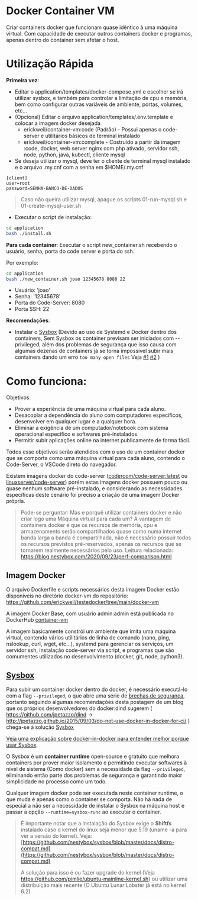 # Docker Container VM

Criar containers docker que funcionam quase idêntico à uma máquina virtual. Com capacidade de executar outros containers docker e programas, apenas dentro do container sem afetar o host.

# Utilização Rápida

**Primeira vez**:
- Editar o application/templates/docker-compose.yml e escolher se irá utilizar sysbox, e também para controlar a limitação de cpu e memória, bem como configurar outras variáveis de ambiente, portas, volumes, etc...
- (Opcional) Editar o arquivo application/templates/.env.template e colocar a imagem docker desejada
  - erickweil/container-vm:code (Padrão) - Possui apenas o code-server e utilitários básicos de terminal instalado
  - erickweil/container-vm:complete - Costruído a partir da imagem :code, docker, web server nginx com php ativado, servidor ssh, node, python, java, kubectl, cliente mysql
- Se deseja utilizar o mysql, deve ter o cliente de terminal mysql instalado e o arquivo .my.cnf com a senha em $HOME/.my.cnf
```
[client]
user=root
password=SENHA-BANCO-DE-DADOS
```
> Caso não queira utilizar mysql, apague os scripts 01-run-mysql.sh e 01-create-mysql-user.sh

- Executar o script de instalação:
```bash
cd application
bash ./install.sh
```


**Para cada container**:
Executar o script new_container.sh recebendo o usuário, senha, porta do code server e porta do ssh.

Por exemplo:
```bash
cd application
bash ./new_container.sh joao 12345678 8080 22
```
- Usuário: 'joao'
- Senha: '12345678'
- Porta do Code-Server: 8080
- Porta SSH: 22

**Recomendações**:
- Instalar o [Sysbox](https://github.com/nestybox/sysbox) (Devido ao uso de Systemd e Docker dentro dos containers, Sem Sysbox os container previsam ser iniciados com --privileged, além dos problemas de segurança que isso causa com algumas dezenas de containers já se torna impossível subir mais containers dando um erro `too many open files` Veja [#1](https://oooops.dev/2021/01/17/file-limits-and-how-the-too-many-open-files-error-can-pop-up-unexpectedly/) [#2](https://serverfault.com/questions/1053187/systemd-fails-to-run-in-a-docker-container-when-using-cgroupv2-cgroupns-priva) )

# Como funciona:

Objetivos:
- Prover a experiência de uma máquina virtual para cada aluno.
- Desacoplar a dependência do aluno com computadores específicos, desenvolver em qualquer lugar e a qualquer hora.
- Eliminar a exigência de um computador/notebook com sistema operacional específico e softwares pré-instalados.
- Permitir subir aplicações online na internet publicamente de forma fácil.

Todos esse objetivos serão atendidos com o uso de um container docker que se comporta como uma máquina virtual para cada aluno, contendo o Code-Server, o VSCode direto do navegador.

Existem imagens docker do code-server ([codercom/code-server:latest](https://coder.com/docs/code-server/latest/install#docker) ou [linuxserver/code-server](https://hub.docker.com/r/linuxserver/code-server)) porém estas imagens docker possuem pouco ou quase nenhum software pré-instalado, e considerando as necessidades específicas deste cenário foi preciso a criação de uma imagem Docker própria.

> Pode-se perguntar: Mas e porquê utilizar containers docker e não criar logo uma Máquina virtual para cada um? A vantagem de containers docker é que os recursos de memória, cpu e armazenamento serão compartilhados quase como numa internet banda larga a banda é compartilhada, não é necessário possuir todos os recursos previstos pré-reservados, apenas os recursos que se tornarem realmente necessários pelo uso. Leitura relacionada: https://blog.nestybox.com/2020/09/23/perf-comparison.html

## Imagem Docker

O arquivo Dockerfile e scripts necessários desta imagem Docker estão disponíveis no diretório docker-vm do repositório: https://github.com/erickweil/testedocker/tree/main/docker-vm

A imagem Docker Base, com usuário admin:admin está publicada no DockerHub [container-vm](https://hub.docker.com/r/erickweil/container-vm)

A imagem basicamente constrói um ambiente que imita uma máquina virtual, contendo vários utilitários de linha de comando (nano, ping, nslookup, curl, wget, etc...), systemd para gerenciar os serviços, um servidor ssh, instalação code-server via script, e programas que são comumentes utilizados no desenvolvimento (docker, git, node, python3).

## [Sysbox](https://github.com/nestybox/sysbox)

Para subir um container docker dentro do docker, é necessário executá-lo com a flag `--privileged`, o que abre uma série de [brechas de segurança](https://www.trendmicro.com/pt_br/research/19/l/why-running-a-privileged-container-in-docker-is-a-bad-idea.html), portanto seguindo algumas recomendações desta postagem de um blog que os próprios desenvolvedores do docker:dind sugerem ( https://github.com/jpetazzo/dind -> http://jpetazzo.github.io/2015/09/03/do-not-use-docker-in-docker-for-ci/ ) chega-se à solução [Sysbox](https://github.com/nestybox/sysbox) 

[Veja uma explicação sobre docker-in-docker para entender melhor porque usar Sysbox](http://jpetazzo.github.io/2015/09/03/do-not-use-docker-in-docker-for-ci/).

O Sysbox é um **container runtime** open-source e gratuito que melhora containers por prover maior isolamento e permitindo executar softwares à nível de sistema (Como docker) sem a necessidade da flag `--privileged`, eliminando então parte dos problemas de segurança e garantindo maior simplicidade no processo como um todo.

Qualquer imagem docker pode ser executada neste container runtime, o que muda é apenas como o container se comporta. Não há nada de especial a não ser a necessidade de instalar o Sysbox na máquina host e passar a opção `--runtime=sysbox-runc` ao executar o container.

> É importante notar que a instalação do Sysbox exige o **Shiftfs** instalado caso o kernel do linux seja menor que 5.19 (uname -a para ver a versão do kernel). Veja: [https://github.com/nestybox/sysbox/blob/master/docs/distro-compat.md](https://github.com/nestybox/sysbox/blob/master/docs/distro-compat.md) 
> 
> A solução para isso é ou fazer upgrade do kernel (Veja https://github.com/pimlie/ubuntu-mainline-kernel.sh) ou utilizar uma distribuição mais recente (O Ubuntu Lunar Lobster já está no kernel 6.2)

